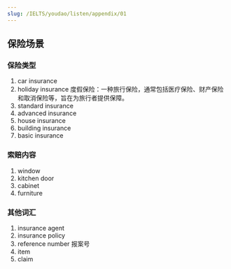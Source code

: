 ```yaml
---
slug: /IELTS/youdao/listen/appendix/01
---
```




## 保险场景

### 保险类型

1. car insurance
2. holiday insurance 度假保险：一种旅行保险，通常包括医疗保险、财产保险和取消保险等，旨在为旅行者提供保障。
3. standard insurance
4. advanced insurance
5. house insurance
6. building insurance
7. basic insurance

### 索赔内容

1. window
2. kitchen door
3. cabinet
4. furniture

### 其他词汇

1. insurance agent
2. insurance policy
3. reference number 报案号
4. item
5. claim


